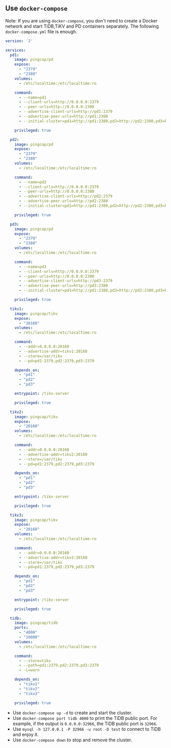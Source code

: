 ## Use `docker-compose`

Note: If you are using `docker-compose`, you don't need to create a Docker network and start TiDB,TiKV and PD containers separately.
The following `docker-compose.yml` file is enough.

```yaml
version: '2'

services:
  pd1:
    image: pingcap/pd
    expose:
      - "2379"
      - "2380"
    volumes:
      - /etc/localtime:/etc/localtime:ro

    command:
      - --name=pd1
      - --client-urls=http://0.0.0.0:2379
      - --peer-urls=http://0.0.0.0:2380
      - --advertise-client-urls=http://pd1:2379
      - --advertise-peer-urls=http://pd1:2380
      - --initial-cluster=pd1=http://pd1:2380,pd2=http://pd2:2380,pd3=http://pd3:2380

    privileged: true

  pd2:
    image: pingcap/pd
    expose:
      - "2379"
      - "2380"
    volumes:
      - /etc/localtime:/etc/localtime:ro

    command:
      - --name=pd2
      - --client-urls=http://0.0.0.0:2379
      - --peer-urls=http://0.0.0.0:2380
      - --advertise-client-urls=http://pd2:2379
      - --advertise-peer-urls=http://pd2:2380
      - --initial-cluster=pd1=http://pd1:2380,pd2=http://pd2:2380,pd3=http://pd3:2380

    privileged: true

  pd3:
    image: pingcap/pd
    expose:
      - "2379"
      - "2380"
    volumes:
      - /etc/localtime:/etc/localtime:ro

    command:
      - --name=pd3
      - --client-urls=http://0.0.0.0:2379
      - --peer-urls=http://0.0.0.0:2380
      - --advertise-client-urls=http://pd3:2379
      - --advertise-peer-urls=http://pd3:2380
      - --initial-cluster=pd1=http://pd1:2380,pd2=http://pd2:2380,pd3=http://pd3:2380

    privileged: true

  tikv1:
    image: pingcap/tikv
    expose:
      - "20160"
    volumes:
      - /etc/localtime:/etc/localtime:ro

    command:
      - --addr=0.0.0.0:20160
      - --advertise-addr=tikv1:20160
      - --store=/var/tikv
      - --pd=pd1:2379,pd2:2379,pd3:2379

    depends_on:
      - "pd1"
      - "pd2"
      - "pd3"

    entrypoint: /tikv-server

    privileged: true

  tikv2:
    image: pingcap/tikv
    expose:
      - "20160"
    volumes:
      - /etc/localtime:/etc/localtime:ro

    command:
      - --addr=0.0.0.0:20160
      - --advertise-addr=tikv2:20160
      - --store=/var/tikv
      - --pd=pd1:2379,pd2:2379,pd3:2379

    depends_on:
      - "pd1"
      - "pd2"
      - "pd3"

    entrypoint: /tikv-server

    privileged: true

  tikv3:
    image: pingcap/tikv
    expose:
      - "20160"
    volumes:
      - /etc/localtime:/etc/localtime:ro

    command:
      - --addr=0.0.0.0:20160
      - --advertise-addr=tikv3:20160
      - --store=/var/tikv
      - --pd=pd1:2379,pd2:2379,pd3:2379

    depends_on:
      - "pd1"
      - "pd2"
      - "pd3"

    entrypoint: /tikv-server

    privileged: true

  tidb:
    image: pingcap/tidb
    ports:
      - "4000"
      - "10080"
    volumes:
      - /etc/localtime:/etc/localtime:ro

    command:
      - --store=tikv
      - --path=pd1:2379,pd2:2379,pd3:2379
      - -L=warn

    depends_on:
      - "tikv1"
      - "tikv2"
      - "tikv3"

    privileged: true
```

+ Use `docker-compose up -d` to create and start the cluster.
+ Use `docker-compose port tidb 4000` to print the TiDB public port. For example, if the output is `0.0.0.0:32966`, the TiDB public port is `32966`.
+ Use `mysql -h 127.0.0.1 -P 32966 -u root -D test` to connect to TiDB and enjoy it.
+ Use `docker-compose down` to stop and remove the cluster.
